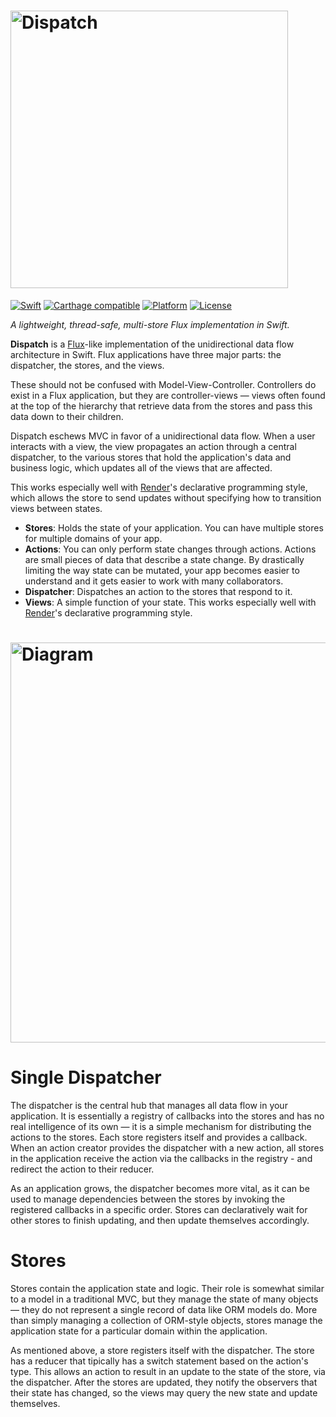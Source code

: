 # <img src="https://raw.githubusercontent.com/alexdrone/Dispatch/master/docs/logo.png" width="444" alt="Dispatch" />

[![Swift](https://img.shields.io/badge/swift-3-orange.svg?style=flat)](#)
[![Carthage compatible](https://img.shields.io/badge/Carthage-compatible-4BC51D.svg?style=flat)](https://github.com/Carthage/Carthage)
[![Platform](https://img.shields.io/badge/platform-ios|macos|tvos|watchos-lightgrey.svg?style=flat)](#)
[![License](https://img.shields.io/badge/license-MIT-blue.svg?style=flat)](https://opensource.org/licenses/MIT)

*A lightweight, thread-safe, multi-store Flux implementation in Swift.*


**Dispatch** is a [Flux](https://facebook.github.io/flux/docs/overview.html)-like implementation of the unidirectional data flow architecture in Swift.
Flux applications have three major parts: the dispatcher, the stores, and the views.

These should not be confused with Model-View-Controller. Controllers do exist in a Flux application, but they are controller-views — views often found at the top of the hierarchy that retrieve data from the stores and pass this data down to their children. 

Dispatch eschews MVC in favor of a unidirectional data flow. When a user interacts with a view, the view propagates an action through a central dispatcher, to the various stores that hold the application's data and business logic, which updates all of the views that are affected. 

This works especially well with [Render](https://github.com/alexdrone/Render)'s declarative programming style, which allows the store to send updates without specifying how to transition views between states.

- **Stores**: Holds the state of your application. You can have multiple stores for multiple domains of your app.
- **Actions**: You can only perform state changes through actions. Actions are small pieces of data that describe a state change. By drastically limiting the way state can be mutated, your app becomes easier to understand and it gets easier to work with many collaborators.
- **Dispatcher**: Dispatches an action to the stores that respond to it.
- **Views**: A simple function of your state. This works especially well with [Render](https://github.com/alexdrone/Render)'s declarative programming style.

# <img src="https://raw.githubusercontent.com/alexdrone/Dispatch/master/docs/diag.png" width="640" alt="Diagram" />

# Single Dispatcher 

The dispatcher is the central hub that manages all data flow in your application. It is essentially a registry of callbacks into the stores and has no real intelligence of its own — it is a simple mechanism for distributing the actions to the stores. Each store registers itself and provides a callback. When an action creator provides the dispatcher with a new action, all stores in the application receive the action via the callbacks in the registry - and redirect the action to their reducer.

As an application grows, the dispatcher becomes more vital, as it can be used to manage dependencies between the stores by invoking the registered callbacks in a specific order. Stores can declaratively wait for other stores to finish updating, and then update themselves accordingly.

# Stores 

Stores contain the application state and logic. Their role is somewhat similar to a model in a traditional MVC, but they manage the state of many objects — they do not represent a single record of data like ORM models do. More than simply managing a collection of ORM-style objects, stores manage the application state for a particular domain within the application.

As mentioned above, a store registers itself with the dispatcher. The store has a reducer that tipically has a switch statement based on the action's type. This allows an action to result in an update to the state of the store, via the dispatcher. After the stores are updated, they notify the observers that their state has changed, so the views may query the new state and update themselves.